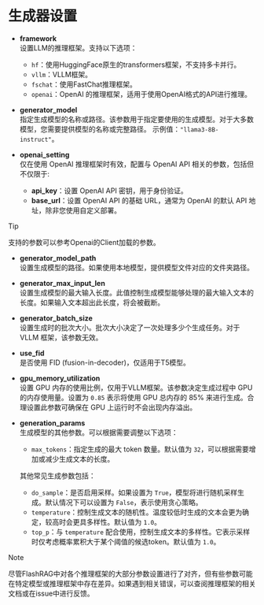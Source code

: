 # 生成器设置

- **framework**  
  设置LLM的推理框架。支持以下选项：
  - `hf`：使用HuggingFace原生的transformers框架，不支持多卡并行。
  - `vllm`：VLLM框架。
  - `fschat`：使用FastChat推理框架。
  - `openai`：OpenAI 的推理框架，适用于使用OpenAI格式的API进行推理。

- **generator_model**  
  指定生成模型的名称或路径。该参数用于指定要使用的生成模型。对于大多数模型，您需要提供模型的名称或完整路径。
  示例值：`"llama3-8B-instruct"`。

- **openai_setting**  
  仅在使用 OpenAI 推理框架时有效，配置与 OpenAI API 相关的参数，包括但不仅限于:
  - **api_key**：设置 OpenAI API 密钥，用于身份验证。
  - **base_url**：设置 OpenAI API 的基础 URL，通常为 OpenAI 的默认 API 地址，除非您使用自定义部署。

> [!TIP]
> 支持的参数可以参考Openai的Client加载的参数。

- **generator_model_path**  
  设置生成模型的路径。如果使用本地模型，提供模型文件对应的文件夹路径。

- **generator_max_input_len**  
  设置生成模型的最大输入长度。此值控制生成模型能够处理的最大输入文本的长度。如果输入文本超出此长度，将会被截断。

- **generator_batch_size**  
  设置生成时的批次大小。批次大小决定了一次处理多少个生成任务。对于 VLLM 框架，该参数无效。

- **use_fid**  
  是否使用 FID (fusion-in-decoder)，仅适用于T5模型。

- **gpu_memory_utilization**  
  设置 GPU 内存的使用比例，仅用于VLLM框架。该参数决定生成过程中 GPU 的内存使用量。设置为 `0.85` 表示将使用 GPU 总内存的 85% 来进行生成。合理设置此参数可确保在 GPU 上运行时不会出现内存溢出。

- **generation_params**  
  生成模型的其他参数。可以根据需要调整以下选项：
  - `max_tokens`：指定生成的最大 token 数量。默认值为 `32`，可以根据需要增加或减少生成文本的长度。

  其他常见生成参数包括：
  - `do_sample`：是否启用采样。如果设置为 `True`，模型将进行随机采样生成。默认情况下可以设置为 `False`，表示使用贪心策略。
  - `temperature`：控制生成文本的随机性。温度较低时生成的文本会更为确定，较高时会更具多样性。默认值为 `1.0`。
  - `top_p`：与 `temperature` 配合使用，控制生成文本的多样性。它表示采样时仅考虑概率累积大于某个阈值的候选token。默认值为 `1.0`。

> [!NOTE]
> 尽管FlashRAG中对各个推理框架的大部分参数设置进行了对齐，但有些参数可能在特定模型或推理框架中存在差异。如果遇到相关错误，可以查阅推理框架的相关文档或在issue中进行反馈。
